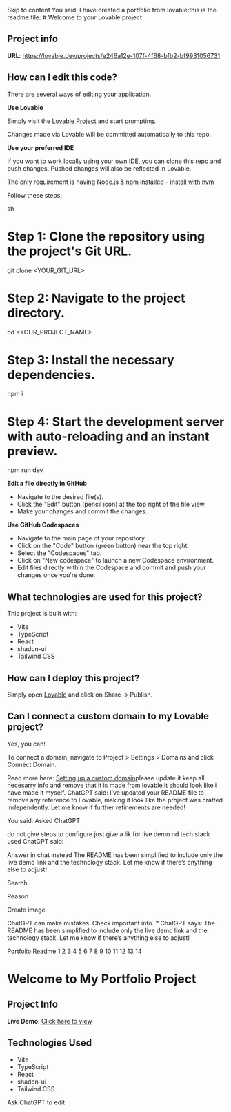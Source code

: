 Skip to content
You said:
I have created a portfolio from lovable:this is the readme file: # Welcome to your Lovable project

## Project info

**URL**: https://lovable.dev/projects/e246a12e-107f-4f68-bfb2-bf9931056731

## How can I edit this code?

There are several ways of editing your application.

**Use Lovable**

Simply visit the [Lovable Project](https://lovable.dev/projects/e246a12e-107f-4f68-bfb2-bf9931056731) and start prompting.

Changes made via Lovable will be committed automatically to this repo.

**Use your preferred IDE**

If you want to work locally using your own IDE, you can clone this repo and push changes. Pushed changes will also be reflected in Lovable.

The only requirement is having Node.js & npm installed - [install with nvm](https://github.com/nvm-sh/nvm#installing-and-updating)

Follow these steps:

sh
# Step 1: Clone the repository using the project's Git URL.
git clone <YOUR_GIT_URL>

# Step 2: Navigate to the project directory.
cd <YOUR_PROJECT_NAME>

# Step 3: Install the necessary dependencies.
npm i

# Step 4: Start the development server with auto-reloading and an instant preview.
npm run dev


**Edit a file directly in GitHub**

- Navigate to the desired file(s).
- Click the "Edit" button (pencil icon) at the top right of the file view.
- Make your changes and commit the changes.

**Use GitHub Codespaces**

- Navigate to the main page of your repository.
- Click on the "Code" button (green button) near the top right.
- Select the "Codespaces" tab.
- Click on "New codespace" to launch a new Codespace environment.
- Edit files directly within the Codespace and commit and push your changes once you're done.

## What technologies are used for this project?

This project is built with:

- Vite
- TypeScript
- React
- shadcn-ui
- Tailwind CSS

## How can I deploy this project?

Simply open [Lovable](https://lovable.dev/projects/e246a12e-107f-4f68-bfb2-bf9931056731) and click on Share -> Publish.

## Can I connect a custom domain to my Lovable project?

Yes, you can!

To connect a domain, navigate to Project > Settings > Domains and click Connect Domain.

Read more here: [Setting up a custom domain](https://docs.lovable.dev/tips-tricks/custom-domain#step-by-step-guide)please update it.keep all necesarry info and remove  that it is made from lovable.it should look like i have made it myself.
ChatGPT said:
I’ve updated your README file to remove any reference to Lovable, making it look like the project was crafted independently. Let me know if further refinements are needed!

You said:
Asked ChatGPT

do not give steps to configure just give a lik for live demo nd tech stack used
ChatGPT said:

Answer in chat instead
The README has been simplified to include only the live demo link and the technology stack. Let me know if there’s anything else to adjust!






Search

Reason

Create image



ChatGPT can make mistakes. Check important info.
?
ChatGPT says: The README has been simplified to include only the live demo link and the technology stack. Let me know if there’s anything else to adjust!


Portfolio Readme
1
2
3
4
5
6
7
8
9
10
11
12
13
14
# Welcome to My Portfolio Project

## Project Info

**Live Demo**: [Click here to view](https://lovable.dev/projects/e246a12e-107f-4f68-bfb2-bf9931056731)

## Technologies Used

- Vite
- TypeScript
- React
- shadcn-ui
- Tailwind CSS

Ask ChatGPT to edit
